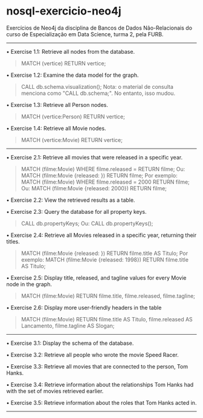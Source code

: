 # nosql-exercicio-neo4j
Exercícios de Neo4j da disciplina de Bancos de Dados Não-Relacionais do curso de Especialização em Data Science, turma 2, pela FURB.

-----

• Exercise 1.1: Retrieve all nodes from the database.
> MATCH (vertice) RETURN vertice;

• Exercise 1.2: Examine the data model for the graph.
> CALL db.schema.visualization();
Nota: o material de consulta menciona como "CALL db.schema;". No entanto, isso mudou.

• Exercise 1.3: Retrieve all Person nodes.
> MATCH (vertice:Person) RETURN vertice;

• Exercise 1.4: Retrieve all Movie nodes.
> MATCH (vertice:Movie) RETURN vertice;

-----

• Exercise 2.1: Retrieve all movies that were released in a specific year.
> MATCH (filme:Movie) WHERE filme.released = <ano> RETURN filme;
Ou:
> MATCH (filme:Movie {released: <ano>}) RETURN filme;
Por exemplo:
> MATCH (filme:Movie) WHERE filme.released = 2000 RETURN filme;
Ou:
> MATCH (filme:Movie {released: 2000}) RETURN filme;

• Exercise 2.2: View the retrieved results as a table.


• Exercise 2.3: Query the database for all property keys.
> CALL db.propertyKeys;
Ou:
> CALL db.propertyKeys();

• Exercise 2.4: Retrieve all Movies released in a specific year, returning their titles.
> MATCH (filme:Movie {released: <ano>}) RETURN filme.title AS Titulo;
Por exemplo:
> MATCH (filme:Movie {released: 1998}) RETURN filme.title AS Titulo;

• Exercise 2.5: Display title, released, and tagline values for every Movie node in the graph.
> MATCH (filme:Movie) RETURN filme.title, filme.released, filme.tagline;

• Exercise 2.6: Display more user-friendly headers in the table
> MATCH (filme:Movie) RETURN filme.title AS Titulo, filme.released AS Lancamento, filme.tagline AS Slogan;

-----

• Exercise 3.1: Display the schema of the database.

• Exercise 3.2: Retrieve all people who wrote the movie Speed Racer.

• Exercise 3.3: Retrieve all movies that are connected to the person, Tom Hanks.

• Exercise 3.4: Retrieve information about the relationships Tom Hanks had with the set of movies retrieved earlier.

• Exercise 3.5: Retrieve information about the roles that Tom Hanks acted in.

-----
